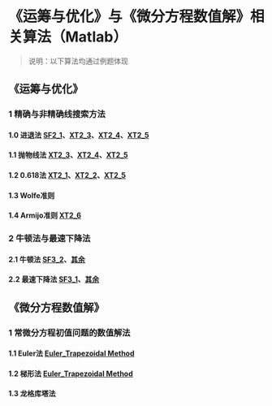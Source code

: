 # 《运筹与优化》与《微分方程数值解》相关算法（Matlab）
> 说明：以下算法均通过例题体现
## 《运筹与优化》
### 1 精确与非精确线搜索方法
#### 1.0 进退法 [SF2_1](./YC/0/SF2_1.m)、[XT2_3](./YC/0/XT2_3.m)、[XT2_4](./YC/0/XT2_4.m)、[XT2_5](./YC/0/XT2_5.m)
#### 1.1 抛物线法 [XT2_3](./YC/0/XT2_3.m)、[XT2_4](./YC/0/XT2_4.m)、[XT2_5](./YC/0/XT2_5.m)
#### 1.2 0.618法 [XT2_1](./YC/0/XT2_1.m)、[XT2_2](./YC/0/XT2_2.m)、[XT2_5](./YC/0/XT2_5.m)
#### 1.3 Wolfe准则
#### 1.4 Armijo准则 [XT2_6](./YC/0/XT2_6.m)

### 2 牛顿法与最速下降法
#### 2.1 牛顿法 [SF3_2](./YC/1/SF3_2.m)、[其余](./YC/1/)
#### 2.2 最速下降法 [SF3_1](./YC/1/SF3_1.m)、[其余](./YC/1/)

## 《微分方程数值解》
### 1 常微分方程初值问题的数值解法
#### 1.1 Euler法 [Euler_Trapezoidal Method](./WF/Euler_Trapezoidal%20Method.m)
#### 1.2 梯形法 [Euler_Trapezoidal Method](./WF/Euler_Trapezoidal%20Method.m)
#### 1.3 龙格库塔法